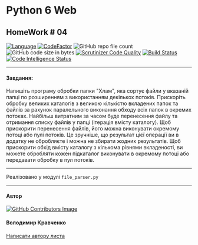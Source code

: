 # Python 6 Web 
## HomeWork # 04

[![Language](https://img.shields.io/badge/language-python-blue)](https://www.python.org)
[![CodeFactor](https://www.codefactor.io/repository/github/vlodyakr/python-6-web-homework-04/badge)](https://www.codefactor.io/repository/github/vlodyakr/python-6-web-homework-04)
![GitHub repo file count](https://img.shields.io/github/directory-file-count/VlodyaKr/Python-6-Web-HomeWork-04)
![GitHub code size in bytes](https://img.shields.io/github/languages/code-size/VlodyaKr/Python-6-Web-HomeWork-04)
[![Scrutinizer Code Quality](https://scrutinizer-ci.com/g/VlodyaKr/Python-6-Web-HomeWork-04/badges/quality-score.png?b=main)](https://scrutinizer-ci.com/g/VlodyaKr/Python-6-Web-HomeWork-04/?branch=main)
[![Build Status](https://scrutinizer-ci.com/g/VlodyaKr/Python-6-Web-HomeWork-04/badges/build.png?b=main)](https://scrutinizer-ci.com/g/VlodyaKr/Python-6-Web-HomeWork-04/build-status/main)
[![Code Intelligence Status](https://scrutinizer-ci.com/g/VlodyaKr/Python-6-Web-HomeWork-04/badges/code-intelligence.svg?b=main)](https://scrutinizer-ci.com/code-intelligence)

---
#### Завдання:

Напишіть програму обробки папки "Хлам", яка сортує файли у вказаній папці по розширенням з використанням декількох потоків. Прискоріть обробку великих каталогів з великою кількістю вкладених папок та файлів за рахунок паралельного виконання обходу всіх папок в окремих потоках. Найбільш витратним за часом буде перенесення файлу та отримання списку файлів у папці (ітерація вмісту каталогу). Щоб прискорити перенесення файлів, його можна виконувати окремому потоці або пулі потоків. Це зручніше, що результат цієї операції ви в додатку не обробляєте і можна не збирати жодних результатів. Щоб прискорити обхід вмісту каталогу з кількома рівнями вкладеності, ви можете обробляти кожен підкаталог виконувати в окремому потоці або передавати обробку в пул потоків.

---
Реалізовано у модулі `file_parser.py`

---
#### Автор
[![GitHub Contributors Image](https://contrib.rocks/image?repo=VlodyaKr/Python-6-Web-HomeWork-04)](https://github.com/VlodyaKr)

#### Володимир Кравченко
[Написати автору листа](mailto:vlodya@gmail.com?subject=Python-6-Web-HomeWork-04)
